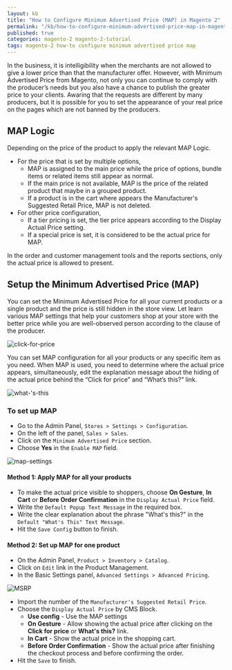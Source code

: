 ```yaml
---
layout: kb
title: "How to Configure Minimum Advertised Price (MAP) in Magento 2"
permalink: "/kb/how-to-configure-minimum-advertised-price-map-in-magento-2.html"
published: true
categories: magento-2 magento-2-tutorial
tags: magento-2 how-to configure minimum advertised price map
---
```


In the business, it is intelligibility when the merchants are not allowed to give a lower price than that the manufacturer offer. However, with Minimum Advertised Price from Magento, not only you can continue to comply with the producer’s needs but you also have a chance to publish the greater price to your clients. Awaring that the requests are different by many producers, but it is possible for you to set the appearance of your real price on the pages which are not banned by the producers.

## MAP Logic

Depending on the price of the product to apply the relevant MAP Logic.
* For the price that is set by multiple options,
  * MAP is assigned to the main price while the price of options, bundle items or related items still appear as normal.
  * If the main price is not available, MAP is the price of the related product that maybe in a grouped product. 
  * If a product is in the cart where appears the Manufacturer's Suggested Retail Price, MAP is not deleted.
* For other price configuration,
  * If a tier pricing is set, the tier price appears according to the Display Actual Price setting. 
  * If a special price is set, it is considered to be the actual price for MAP. 

In the order and customer management tools and the reports sections, only the actual price is allowed to present.

## Setup the Minimum Advertised Price (MAP)

You can set the Minimum Advertised Price for all your current products or a single product and the price is still hidden in the store view. Let learn various MAP settings that help your customers shop at your store with the better price while you are well-observed person according to the clause of the producer.

![click-for-price](https://lh5.googleusercontent.com/a0-LzUx8Fo0HBW_fqvTEL26hR0V5kPn-6db3D6pJD7w2lMBBinijxXT1eiEl9SYcvUhUJ0PqQPx376502fhlCXyJyx6EOe26yptWSfRPQ9razxgLa73eQmsSlI601XOeT2aYxYOK)

You can set MAP configuration for all your products or any specific item as you need. When MAP is used, you need to determine where the actual price appears, simultaneously, edit the explanation message about the hiding of the actual price behind the “Click for price” and “What’s this?” link.  

![what-'s-this](https://lh5.googleusercontent.com/_cqe29ciYsxHSUsIh8f9h81PN9JsJ_E1sRcSdoqS-zwMiySrXUL88CLH1gu5ZqKjYqXOPyU9XmaAoPhpcBWEd4E1usYdUI8dLO44bHG7BGoqIGlHpYd_Rs15WG4sa4rObBUIRXTQ)

### To set up MAP
* Go to the Admin Panel, `Stores > Settings > Configuration`.
* On the left of the panel, `Sales > Sales`.
* Click on the `Minimum Advertised Price` section.
* Choose **Yes** in the `Enable MAP` field.

![map-settings](https://lh4.googleusercontent.com/NBoowl7JoqPDTsIkzwd6ZvtA2Q7eSDIpWoSHZQ4YZA4u4mJMYbUQ8xdB3U-BtM5v-9TeiWe9uROcqnyf6z_Ls69pBGWD-1Xay4musE7K8mAYUeEbbj4hNZuyMjOdU7YQMVsKTA-f)

#### Method 1: Apply MAP for all your products
* To make the actual price visible to shoppers, choose **On Gesture**, **In Cart** or **Before Order Confirmation** in the `Display Actual Price` field.
* Write the `Default Popup Text Message` in the required box.
* Write the clear explanation about the phrase "What's this?" in the `Default "What's This" Text Message`.
* Hit the `Save Config` button to finish.

#### Method 2: Set up MAP for one product
* On the Admin Panel, `Product > Inventory > Catalog`.
* Click on `Edit` link in the Product Management.
* In the Basic Settings panel, `Advanced Settings > Advanced Pricing`. 

![MSRP](https://lh4.googleusercontent.com/wB20jsdRpDpsM1p7blORdoDCzGuB_vGn0HT5eEh1MfKTEPIuKcbrrby9_rnhSzJKlvM6ZofXQ9NMY9RBhlKXDnGolM_CKnz3l81nkojBWfa9R4OKnzdmTEtCgRzVaV-jFPkDh487)

  * Import the number of the `Manufacturer's Suggested Retail Price`.
  * Choose the `Display Actual Price` by CMS Block.
    * **Use config** - Use the MAP settings
    * **On Gesture** - Allow showing the actual price after clicking on the **Click for price** or **What's this?** link. 
    * **In Cart** - Show the actual price in the shopping cart.
    * **Before Order Confirmation** - Show the actual price after finishing the checkout process and before confirming the order.
  * Hit the `Save` to finish.
